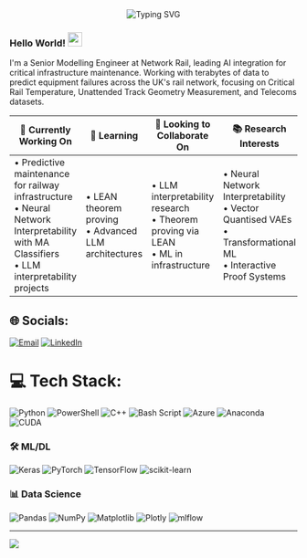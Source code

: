 <div align="center">
  <img src="https://readme-typing-svg.demolab.com?font=Fira+Code&pause=1000&color=2196F3&center=true&vCenter=true&width=435&lines=Senior+Modelling+Engineer;AI+Researcher" alt="Typing SVG" />
</div>

### Hello World! <img src="https://media.giphy.com/media/hvRJCLFzcasrR4ia7z/giphy.gif" width="25px">

I'm a Senior Modelling Engineer at Network Rail, leading AI integration for critical infrastructure maintenance. Working with terabytes of data to predict equipment failures across the UK's rail network, focusing on Critical Rail Temperature, Unattended Track Geometry Measurement, and Telecoms datasets.

| 🔭 **Currently Working On** | 🌱 **Learning** | 👯 **Looking to Collaborate On** | 📚 **Research Interests** | 🎯 **Publications** | ⚡ **Fun Fact** |
|----------------------------|-----------------|----------------------------------|-------------------------|-------------------|----------------|
| • Predictive maintenance for railway infrastructure<br>• Neural Network Interpretability with MA Classifiers<br>• LLM interpretability projects | • LEAN theorem proving<br>• Advanced LLM architectures | • LLM interpretability research<br>• Theorem proving via LEAN<br>• ML in infrastructure | • Neural Network Interpretability<br>• Vector Quantised VAEs<br>• Transformational ML<br>• Interactive Proof Systems | Active researcher in ML, Computing & Fluid Mechanics | I translate Hindustani poetry |

## 🌐 Socials:
[![Email](https://img.shields.io/badge/Email-D14836?style=for-the-badge&logo=gmail&logoColor=white)](mailto:mam255@cantab.ac.uk)
[![LinkedIn](https://img.shields.io/badge/LinkedIn-0077B5?style=for-the-badge&logo=linkedin&logoColor=white)](https://www.linkedin.com/in/adnan-mahmud-profile/)

# 💻 Tech Stack:
![Python](https://img.shields.io/badge/python-3670A0?style=for-the-badge&logo=python&logoColor=ffdd54) 
![PowerShell](https://img.shields.io/badge/PowerShell-%235391FE.svg?style=for-the-badge&logo=powershell&logoColor=white) 
![C++](https://img.shields.io/badge/c++-%2300599C.svg?style=for-the-badge&logo=c%2B%2B&logoColor=white) 
![Bash Script](https://img.shields.io/badge/bash_script-%23121011.svg?style=for-the-badge&logo=gnu-bash&logoColor=white) 
![Azure](https://img.shields.io/badge/azure-%230072C6.svg?style=for-the-badge&logo=microsoftazure&logoColor=white) 
![Anaconda](https://img.shields.io/badge/Anaconda-%2344A833.svg?style=for-the-badge&logo=anaconda&logoColor=white) 
![CUDA](https://img.shields.io/badge/cuda-000000.svg?style=for-the-badge&logo=nVIDIA&logoColor=green)

### 🛠 ML/DL
![Keras](https://img.shields.io/badge/Keras-%23D00000.svg?style=for-the-badge&logo=Keras&logoColor=white)
![PyTorch](https://img.shields.io/badge/PyTorch-%23EE4C2C.svg?style=for-the-badge&logo=PyTorch&logoColor=white)
![TensorFlow](https://img.shields.io/badge/TensorFlow-%23FF6F00.svg?style=for-the-badge&logo=TensorFlow&logoColor=white)
![scikit-learn](https://img.shields.io/badge/scikit--learn-%23F7931E.svg?style=for-the-badge&logo=scikit-learn&logoColor=white)

### 📊 Data Science
![Pandas](https://img.shields.io/badge/pandas-%23150458.svg?style=for-the-badge&logo=pandas&logoColor=white)
![NumPy](https://img.shields.io/badge/numpy-%23013243.svg?style=for-the-badge&logo=numpy&logoColor=white)
![Matplotlib](https://img.shields.io/badge/Matplotlib-%23ffffff.svg?style=for-the-badge&logo=Matplotlib&logoColor=black)
![Plotly](https://img.shields.io/badge/Plotly-%233F4F75.svg?style=for-the-badge&logo=plotly&logoColor=white)
![mlflow](https://img.shields.io/badge/mlflow-%23d9ead3.svg?style=for-the-badge&logo=numpy&logoColor=blue)

---
[![](https://visitcount.itsvg.in/api?id=Adnan1729&icon=0&color=0)](https://visitcount.itsvg.in)

<!-- Proudly created with enhanced styling -->
